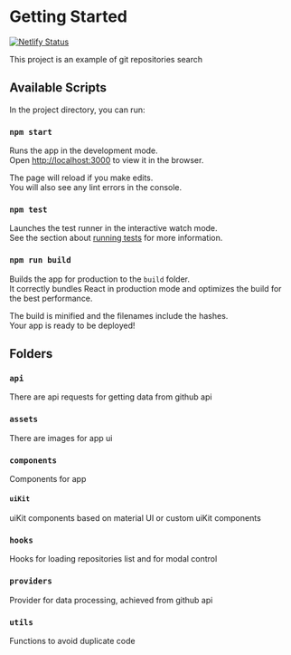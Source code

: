# Getting Started

[![Netlify Status](https://api.netlify.com/api/v1/badges/a5f31490-5b45-49ca-a132-cf123b15c4f5/deploy-status)](https://app.netlify.com/sites/myappgitsearch/deploys)

This project is an example of git repositories search

## Available Scripts

In the project directory, you can run:

### `npm start`

Runs the app in the development mode.\
Open [http://localhost:3000](http://localhost:3000) to view it in the browser.

The page will reload if you make edits.\
You will also see any lint errors in the console.

### `npm test`

Launches the test runner in the interactive watch mode.\
See the section about [running tests](https://facebook.github.io/create-react-app/docs/running-tests) for more information.

### `npm run build`

Builds the app for production to the `build` folder.\
It correctly bundles React in production mode and optimizes the build for the best performance.

The build is minified and the filenames include the hashes.\
Your app is ready to be deployed!

## Folders

### `api`

There are api requests for getting data from github api

### `assets`

There are images for app ui

### `components`

Components for app

#### `uiKit`

uiKit components based on material UI or custom uiKit components

### `hooks`

Hooks for loading repositories list and for modal control

### `providers`

Provider for data processing, achieved from github api


### `utils`

Functions to avoid duplicate code
